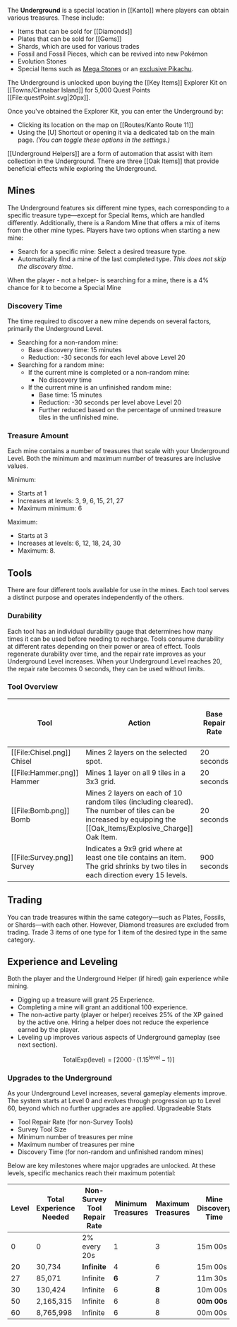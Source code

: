 The **Underground** is a special location in [[Kanto]] where players can obtain various treasures. These include:
- Items that can be sold for [[Diamonds]]
- Plates that can be sold for [[Gems]]
- Shards, which are used for various trades
- Fossil and Fossil Pieces, which can be revived into new Pokémon
- Evolution Stones
- Special Items such as [Mega Stones](/#!Mega%20Pokémon/) or an [exclusive Pikachu](/#!Pokémon/Pikachu_(Palaeontologist)).

The Underground is unlocked upon buying the [[Key Items]] Explorer Kit on [[Towns/Cinnabar Island]] for 5,000 Quest Points [[File:questPoint.svg\|20px]].

Once you've obtained the Explorer Kit, you can enter the Underground by:
- Clicking its location on the map on [[Routes/Kanto Route 11]]
- Using the [U] Shortcut or opening it via a dedicated tab on the main page. *(You can toggle these options in the settings.)*

[[Underground Helpers]] are a form of automation that assist with item collection in the Underground.
There are three [[Oak Items]] that provide beneficial effects while exploring the Underground.

## Mines

The Underground features six different mine types, each corresponding to a specific treasure type—except for Special Items, which are handled differently. Additionally, there is a Random Mine that offers a mix of items from the other mine types.
Players have two options when starting a new mine:

- Search for a specific mine: Select a desired treasure type.
- Automatically find a mine of the last completed type. *This does not skip the discovery time.*

When the player - not a helper- is searching for a mine, there is a 4% chance for it to become a Special Mine

### Discovery Time

The time required to discover a new mine depends on several factors, primarily the Underground Level.

- Searching for a non-random mine:
	- Base discovery time: 15 minutes
	- Reduction: -30 seconds for each level above Level 20
- Searching for a random mine:
	- If the current mine is completed or a non-random mine:
		- No discovery time
	- If the current mine is an unfinished random mine:
		- Base time: 15 minutes
		- Reduction: -30 seconds per level above Level 20
		- Further reduced based on the percentage of unmined treasure tiles in the unfinished mine.

### Treasure Amount

Each mine contains a number of treasures that scale with your Underground Level. Both the minimum and maximum number of treasures are inclusive values.

Minimum:
- Starts at 1
- Increases at levels: 3, 9, 6, 15, 21, 27
- Maximum minimum: 6

Maximum:
- Starts at 3
- Increases at levels: 6, 12, 18, 24, 30
- Maximum: 8.

## Tools

There are four different tools available for use in the mines. Each tool serves a distinct purpose and operates independently of the others.

### Durability

Each tool has an individual durability gauge that determines how many times it can be used before needing to recharge. Tools consume durability at different rates depending on their power or area of effect. Tools regenerate durability over time, and the repair rate improves as your Underground Level increases. When your Underground Level reaches 20, the repair rate becomes 0 seconds, they can be used without limits.


### Tool Overview
| Tool | Action | Base Repair Rate | Repair amount per Repair Rate | Damage per Use |
|---|---|---|---|---|
| [[File:Chisel.png]] Chisel | Mines 2 layers on the selected spot. | 20 seconds | 2% | 2% |
| [[File:Hammer.png]] Hammer | Mines 1 layer on all 9 tiles in a 3x3 grid. | 20 seconds | 2% | 6% |
| [[File:Bomb.png]] Bomb | Mines 2 layers on each of 10 random tiles (including cleared). The number of tiles can be increased by equipping the [[Oak_Items/Explosive_Charge]] Oak Item. | 20 seconds | 2% | 18% |
| [[File:Survey.png]] Survey| Indicates a 9x9 grid where at least one tile contains an item. The grid shrinks by two tiles in each direction every 15 levels. | 900 seconds | 100% | 100% |


## Trading
You can trade treasures within the same category—such as Plates, Fossils, or Shards—with each other. However, Diamond treasures are excluded from trading. Trade 3 items of one type for 1 item of the desired type in the same category.

## Experience and Leveling

Both the player and the Underground Helper (if hired) gain experience while mining.

- Digging up a treasure will grant 25 Experience.
- Completing a mine will grant an additional 100 experience.
- The non-active party (player or helper) receives 25% of the XP gained by the active one. Hiring a helper does not reduce the experience earned by the player.
- Leveling up improves various aspects of Underground gameplay (see next section).

$$\text{TotalExp}(\text{level}) = \left\lceil 2000 \cdot \left(1.15^{\text{level}} - 1 \right) \right\rceil$$

### Upgrades to the Underground

As your Underground Level increases, several gameplay elements improve. The system starts at Level 0 and evolves through progression up to Level 60, beyond which no further upgrades are applied.
Upgradeable Stats

- Tool Repair Rate (for non-Survey Tools)
- Survey Tool Size
- Minimum number of treasures per mine
- Maximum number of treasures per mine
-  Discovery Time (for non-random and unfinished random mines)

Below are key milestones where major upgrades are unlocked. At these levels, specific mechanics reach their maximum potential:

| Level | Total Experience Needed | Non-Survey Tool Repair Rate | Minimum Treasures | Maximum Treasures | Mine Discovery Time | Survey Size |
|---|---|---|---|---|---|---|
| 0 | 0 | 2% every 20s | 1 | 3 | 15m 00s | 9x9 |
| 20 | 30,734 | **Infinite** | 4 | 6 | 15m 00s | 7x7 |
| 27 | 85,071 | Infinite | **6** | 7 | 11m 30s | 7x7 |
| 30 | 130,424 | Infinite | 6 | **8** | 10m 00s | 5x5 |
| 50 | 2,165,315 | Infinite | 6 | 8 | **00m 00s** | 3x3 |
| 60 | 8,765,998 | Infinite | 6 | 8 | 00m 00s | **1x1** |